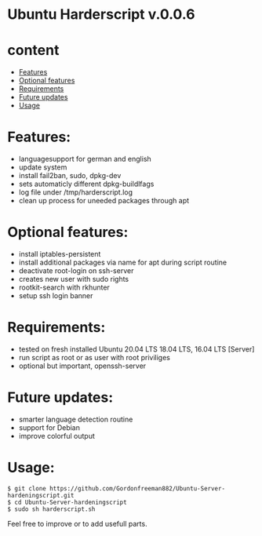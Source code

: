 # Ubuntu Harderscript v.0.0.6

# content
* [Features](#Features)
* [Optional features](#Optional&nbsp;features)
* [Requirements](#Requirements)
* [Future updates](#Future&nbsp;updates)
* [Usage](#Usage)

# Features:
- languagesupport for german and english
- update system
- install fail2ban, sudo, dpkg-dev
- sets automaticly different dpkg-buildlfags
- log file under /tmp/harderscript.log
- clean up process for uneeded packages through apt

# Optional features:
- install iptables-persistent
- install additional packages via name for apt during script routine
- deactivate root-login on ssh-server
- creates new user with sudo rights
- rootkit-search with rkhunter
- setup ssh login banner

# Requirements:
- tested on fresh installed Ubuntu 20.04 LTS 18.04 LTS, 16.04 LTS [Server]
- run script as root or as user with root priviliges
- optional but important, openssh-server

# Future updates:
- smarter language detection routine
- support for Debian
- improve colorful output

# Usage:

```
$ git clone https://github.com/Gordonfreeman882/Ubuntu-Server-hardeningscript.git
$ cd Ubuntu-Server-hardeningscript
$ sudo sh harderscript.sh
```

Feel free to improve or to add usefull parts.
